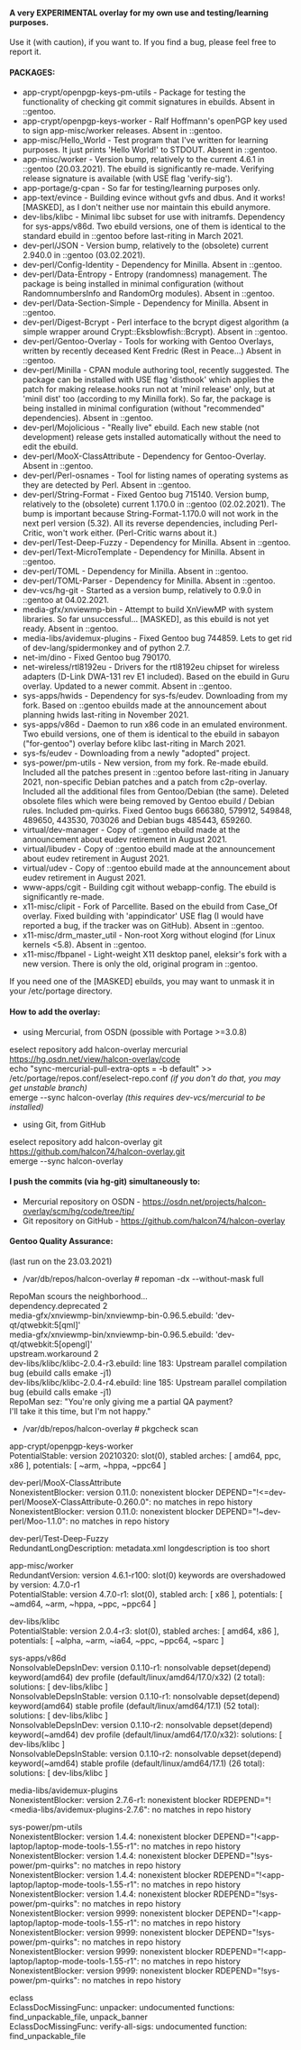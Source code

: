 #### A very EXPERIMENTAL overlay for my own use and testing/learning purposes.

Use it (with caution), if you want to.
If you find a bug, please feel free to report it.

#### PACKAGES:

* app-crypt/openpgp-keys-pm-utils - Package for testing the functionality of checking git commit signatures in ebuilds. Absent in ::gentoo.  
* app-crypt/openpgp-keys-worker - Ralf Hoffmann's openPGP key used to sign app-misc/worker releases. Absent in ::gentoo.  
* app-misc/Hello_World - Test program that I've written for learning purposes. It just prints 'Hello World!' to STDOUT. Absent in ::gentoo.  
* app-misc/worker - Version bump, relatively to the current 4.6.1 in ::gentoo (20.03.2021). The ebuild is significantly re-made. Verifying release signature is available (with USE flag 'verify-sig').  
* app-portage/g-cpan - So far for testing/learning purposes only.  
* app-text/evince - Building evince without gvfs and dbus. And it works! [MASKED], as I don't neither use nor maintain this ebuild anymore.  
* dev-libs/klibc - Minimal libc subset for use with initramfs. Dependency for sys-apps/v86d. Two ebuild versions, one of them is identical to the standard ebuild in ::gentoo before last-riting in March 2021.  
* dev-perl/JSON - Version bump, relatively to the (obsolete) current 2.940.0 in ::gentoo (03.02.2021). 
* dev-perl/Config-Identity - Dependency for Minilla. Absent in ::gentoo.  
* dev-perl/Data-Entropy - Entropy (randomness) management. The package is being installed in minimal configuration (without RandomnumbersInfo and RandomOrg modules). Absent in ::gentoo.  
* dev-perl/Data-Section-Simple - Dependency for Minilla. Absent in ::gentoo.  
* dev-perl/Digest-Bcrypt - Perl interface to the bcrypt digest algorithm (a simple wrapper around Crypt::Eksblowfish::Bcrypt). Absent in ::gentoo.  
* dev-perl/Gentoo-Overlay - Tools for working with Gentoo Overlays, written by recently deceased Kent Fredric (Rest in Peace...) Absent in ::gentoo.  
* dev-perl/Minilla - CPAN module authoring tool, recently suggested. The package can be installed with USE flag 'disthook' which applies the patch for making release.hooks run not at 'minil release' only, but at 'minil dist' too (according to my Minilla fork). So far, the package is being installed in minimal configuration (without "recommended" dependencies). Absent in ::gentoo.  
* dev-perl/Mojolicious - "Really live" ebuild. Each new stable (not development) release gets installed automatically without the need to edit the ebuild.  
* dev-perl/MooX-ClassAttribute - Dependency for Gentoo-Overlay. Absent in ::gentoo.  
* dev-perl/Perl-osnames - Tool for listing names of operating systems as they are detected by Perl. Absent in ::gentoo.  
* dev-perl/String-Format - Fixed Gentoo bug 715140. Version bump, relatively to the (obsolete) current 1.170.0 in ::gentoo (02.02.2021). The bump is important because String-Format-1.170.0 will not work in the next perl version (5.32). All its reverse dependencies, including Perl-Critic, won't work either. (Perl-Critic warns about it.)  
* dev-perl/Test-Deep-Fuzzy - Dependency for Minilla. Absent in ::gentoo.  
* dev-perl/Text-MicroTemplate - Dependency for Minilla. Absent in ::gentoo.  
* dev-perl/TOML - Dependency for Minilla. Absent in ::gentoo.  
* dev-perl/TOML-Parser - Dependency for Minilla. Absent in ::gentoo.  
* dev-vcs/hg-git - Started as a version bump, relatively to 0.9.0 in ::gentoo at 04.02.2021.  
* media-gfx/xnviewmp-bin - Attempt to build XnViewMP with system libraries. So far unsuccessful... [MASKED], as this ebuild is not yet ready. Absent in ::gentoo.  
* media-libs/avidemux-plugins - Fixed Gentoo bug 744859. Lets to get rid of dev-lang/spidermonkey and of python 2.7.  
* net-im/dino - Fixed Gentoo bug 790170.  
* net-wireless/rtl8192eu - Drivers for the rtl8192eu chipset for wireless adapters (D-Link DWA-131 rev E1 included). Based on the ebuild in Guru overlay. Updated to a newer commit. Absent in ::gentoo.  
* sys-apps/hwids - Dependency for sys-fs/eudev. Downloading from my fork. Based on ::gentoo ebuilds made at the announcement about planning hwids last-riting in November 2021.  
* sys-apps/v86d - Daemon to run x86 code in an emulated environment. Two ebuild versions, one of them is identical to the ebuild in sabayon ("for-gentoo") overlay before klibc last-riting in March 2021.  
* sys-fs/eudev - Downloading from a newly "adopted" project. 
* sys-power/pm-utils - New version, from my fork. Re-made ebuild. Included all the patches present in ::gentoo before last-riting in January 2021, non-specific Debian patches and a patch from c2p-overlay. Included all the additional files from Gentoo/Debian (the same). Deleted obsolete files which were being removed by Gentoo ebuild / Debian rules. Included pm-quirks. Fixed Gentoo bugs 666380, 579912, 549848, 489650, 443530, 703026 and Debian bugs 485443, 659260.  
* virtual/dev-manager - Copy of ::gentoo ebuild made at the announcement about eudev retirement in August 2021.  
* virtual/libudev - Copy of ::gentoo ebuild made at the announcement about eudev retirement in August 2021.  
* virtual/udev - Copy of ::gentoo ebuild made at the announcement about eudev retirement in August 2021.  
* www-apps/cgit - Building cgit without webapp-config. The ebuild is significantly re-made.  
* x11-misc/clipit - Fork of Parcellite. Based on the ebuild from Case_Of overlay. Fixed building with 'appindicator' USE flag (I would have reported a bug, if the tracker was on GitHub). Absent in ::gentoo.  
* x11-misc/drm_master_util - Non-root Xorg without elogind (for Linux kernels <5.8). Absent in ::gentoo.  
* x11-misc/fbpanel - Light-weight X11 desktop panel, eleksir's fork with a new version. There is only the old, original program in ::gentoo.  
  
If you need one of the [MASKED] ebuilds, you may want to unmask it in your /etc/portage directory.

#### How to add the overlay:

* using Mercurial, from OSDN (possible with Portage >=3.0.8)
  
eselect repository add halcon-overlay mercurial https://hg.osdn.net/view/halcon-overlay/code  
echo "sync-mercurial-pull-extra-opts = -b default" >> /etc/portage/repos.conf/eselect-repo.conf _(if you don't do that, you may get unstable branch)_  
emerge --sync halcon-overlay  _(this requires dev-vcs/mercurial to be installed)_

* using Git, from GitHub
  
eselect repository add halcon-overlay git https://github.com/halcon74/halcon-overlay.git  
emerge --sync halcon-overlay  

#### I push the commits (via hg-git) simultaneously to:

* Mercurial repository on OSDN - https://osdn.net/projects/halcon-overlay/scm/hg/code/tree/tip/
* Git repository on GitHub - https://github.com/halcon74/halcon-overlay

#### Gentoo Quality Assurance:
  (last run on the 23.03.2021)
  
* /var/db/repos/halcon-overlay # repoman -dx --without-mask full
  
RepoMan scours the neighborhood...  
  dependency.deprecated         2  
   media-gfx/xnviewmp-bin/xnviewmp-bin-0.96.5.ebuild: 'dev-qt/qtwebkit:5[qml]'  
   media-gfx/xnviewmp-bin/xnviewmp-bin-0.96.5.ebuild: 'dev-qt/qtwebkit:5[opengl]'  
  upstream.workaround           2  
   dev-libs/klibc/klibc-2.0.4-r3.ebuild: line 183: Upstream parallel compilation bug (ebuild calls emake -j1)  
   dev-libs/klibc/klibc-2.0.4-r4.ebuild: line 185: Upstream parallel compilation bug (ebuild calls emake -j1)  
RepoMan sez: "You're only giving me a partial QA payment?  
              I'll take it this time, but I'm not happy."  
  
* /var/db/repos/halcon-overlay # pkgcheck scan
  
app-crypt/openpgp-keys-worker  
  PotentialStable: version 20210320: slot(0), stabled arches: [ amd64, ppc, x86 ], potentials: [ ~arm, ~hppa, ~ppc64 ]  
  
dev-perl/MooX-ClassAttribute  
  NonexistentBlocker: version 0.11.0: nonexistent blocker DEPEND="!<=dev-perl/MooseX-ClassAttribute-0.260.0": no matches in repo history  
  NonexistentBlocker: version 0.11.0: nonexistent blocker DEPEND="!~dev-perl/Moo-1.1.0": no matches in repo history  
  
dev-perl/Test-Deep-Fuzzy  
  RedundantLongDescription: metadata.xml longdescription is too short  
  
app-misc/worker  
  RedundantVersion: version 4.6.1-r100: slot(0) keywords are overshadowed by version: 4.7.0-r1  
  PotentialStable: version 4.7.0-r1: slot(0), stabled arch: [ x86 ], potentials: [ ~amd64, ~arm, ~hppa, ~ppc, ~ppc64 ]  
  
dev-libs/klibc  
  PotentialStable: version 2.0.4-r3: slot(0), stabled arches: [ amd64, x86 ], potentials: [ ~alpha, ~arm, ~ia64, ~ppc, ~ppc64, ~sparc ]  
  
sys-apps/v86d  
  NonsolvableDepsInDev: version 0.1.10-r1: nonsolvable depset(depend) keyword(amd64) dev profile (default/linux/amd64/17.0/x32) (2 total): solutions: [ dev-libs/klibc ]  
  NonsolvableDepsInStable: version 0.1.10-r1: nonsolvable depset(depend) keyword(amd64) stable profile (default/linux/amd64/17.1) (52 total): solutions: [ dev-libs/klibc ]  
  NonsolvableDepsInDev: version 0.1.10-r2: nonsolvable depset(depend) keyword(~amd64) dev profile (default/linux/amd64/17.0/x32): solutions: [ dev-libs/klibc ]  
  NonsolvableDepsInStable: version 0.1.10-r2: nonsolvable depset(depend) keyword(~amd64) stable profile (default/linux/amd64/17.1) (26 total): solutions: [ dev-libs/klibc ]  
  
media-libs/avidemux-plugins  
  NonexistentBlocker: version 2.7.6-r1: nonexistent blocker RDEPEND="!<media-libs/avidemux-plugins-2.7.6": no matches in repo history  
  
sys-power/pm-utils  
  NonexistentBlocker: version 1.4.4: nonexistent blocker DEPEND="!<app-laptop/laptop-mode-tools-1.55-r1": no matches in repo history  
  NonexistentBlocker: version 1.4.4: nonexistent blocker DEPEND="!sys-power/pm-quirks": no matches in repo history  
  NonexistentBlocker: version 1.4.4: nonexistent blocker RDEPEND="!<app-laptop/laptop-mode-tools-1.55-r1": no matches in repo history  
  NonexistentBlocker: version 1.4.4: nonexistent blocker RDEPEND="!sys-power/pm-quirks": no matches in repo history  
  NonexistentBlocker: version 9999: nonexistent blocker DEPEND="!<app-laptop/laptop-mode-tools-1.55-r1": no matches in repo history  
  NonexistentBlocker: version 9999: nonexistent blocker DEPEND="!sys-power/pm-quirks": no matches in repo history  
  NonexistentBlocker: version 9999: nonexistent blocker RDEPEND="!<app-laptop/laptop-mode-tools-1.55-r1": no matches in repo history  
  NonexistentBlocker: version 9999: nonexistent blocker RDEPEND="!sys-power/pm-quirks": no matches in repo history  
  
eclass  
  EclassDocMissingFunc: unpacker: undocumented functions: find_unpackable_file, unpack_banner  
  EclassDocMissingFunc: verify-all-sigs: undocumented function: find_unpackable_file  
  
